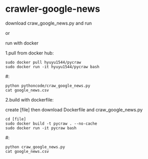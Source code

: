 # crawler-google-news

download craw_google_news.py and run


or 


run with docker

1.pull from docker hub:

	sudo docker pull hyuyu1544/pycraw
	sudo docker run -it hyuyu1544/pycraw bash	
#:

	python pythoncode/craw_google_news.py
	cat google_news.csv

2.build with dockerfile:

create [file] then download Dockerfile and craw_google_news.py
	
	cd [file]
	sudo docker build -t pycraw . --no-cache
	sudo docker run -it pycraw bash
#:	

	python craw_google_news.py
	cat google_news.csv
